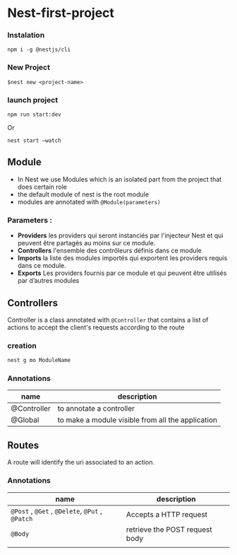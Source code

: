 # Nest-first-project

### Instalation 

    npm i -g @nestjs/cli

### New Project 
    $nest new <project-name>
    
### launch project 
    npm run start:dev
   Or 

    nest start –watch
    
## Module

- In Nest we use Modules which is an isolated part from the project that does certain role 
- the default module of nest is the root module 
- modules are annotated with ``@Module(parameters)``

### Parameters : 
- **Providers** les providers qui seront instanciés par l'injecteur Nest et qui peuvent être partagés au moins sur ce module.
- **Controllers** l'ensemble des contrôleurs définis dans ce module
- **Imports** la liste des modules importés qui exportent les providers requis dans ce module.
- **Exports** Les providers fournis par ce module et qui peuvent être utilisés par d’autres modules


## Controllers 

Controller is a class annotated with ``@Controller`` that contains a list of actions to accept the client's requests according to the route

### creation
```js
nest g mo ModuleName
```

### Annotations 
 |name|description|
 |---|---|
 |@Controller|to annotate a controller|
 |@Global|to make a module visible from all the application |
 
 
## Routes

A route will identify the uri associated to an action.

### Annotations 
 |name|description|
 |---|---|
 |``@Post`` , ``@Get`` , ``@Delete``,  ``@Put`` , ``@Patch``|Accepts a HTTP request|
 |``@Body`` | retrieve the POST request body |
 |||




